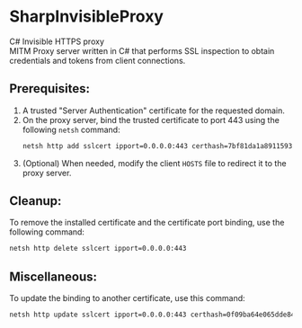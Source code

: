# SharpInvisibleProxy

C# Invisible HTTPS proxy  
MITM Proxy server written in C# that performs SSL inspection to obtain credentials and tokens from client connections.

## Prerequisites:

1. A trusted "Server Authentication" certificate for the requested domain.
2. On the proxy server, bind the trusted certificate to port 443 using the following `netsh` command:
   ```bash
   netsh http add sslcert ipport=0.0.0.0:443 certhash=7bf81da1a8911593d42e68db5e23ddfe49f338a3 appid={81eaa9c5-8965-4a0a-a00a-8edada28c473}
   ```
3. (Optional) When needed, modify the client `HOSTS` file to redirect it to the proxy server.

## Cleanup: 

To remove the installed certificate and the certificate port binding, use the following command:
```bash
netsh http delete sslcert ipport=0.0.0.0:443
```

## Miscellaneous:

To update the binding to another certificate, use this command:
```bash
netsh http update sslcert ipport=0.0.0.0:443 certhash=0f09ba64e065dde844d02bd3f34a64d3de46381d appid={81eaa9c5-8965-4a0a-a00a-8edada28c473}
```
